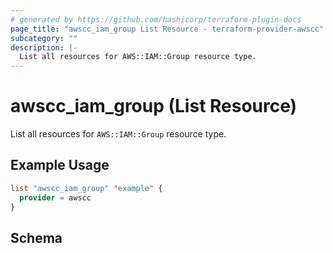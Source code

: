 ```yaml
---
# generated by https://github.com/hashicorp/terraform-plugin-docs
page_title: "awscc_iam_group List Resource - terraform-provider-awscc"
subcategory: ""
description: |-
  List all resources for AWS::IAM::Group resource type.
---
```


# awscc_iam_group (List Resource)

List all resources for `AWS::IAM::Group` resource type.

## Example Usage

```terraform
list "awscc_iam_group" "example" {
  provider = awscc
}
```

<!-- schema generated by tfplugindocs -->
## Schema
